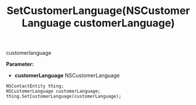 ﻿---
uid: crmscript_ref_NSContactEntity_SetCustomerLanguage
title: SetCustomerLanguage(NSCustomerLanguage customerLanguage)
intellisense: NSContactEntity.SetCustomerLanguage
keywords: NSContactEntity, GetCustomerLanguage
so.topic: reference
---

customerlanguage

**Parameter:** 
 - **customerLanguage** NSCustomerLanguage

```crmscript
NSContactEntity thing;
NSCustomerLanguage customerLanguage;
thing.SetCustomerLanguage(customerLanguage);
```

